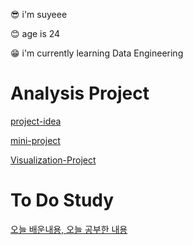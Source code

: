 😎 i'm suyeee

😊 age is 24

😁 i'm currently learning Data Engineering





# Analysis Project

[project-idea](https://github.com/suyeee/project-idea.git)

[mini-project](https://github.com/suyeee/mini-project.git)

[Visualization-Project](https://github.com/suyeee/Visualization-Project.git)



# To Do Study

[오늘 배운내용, 오늘 공부한 내용](https://github.com/suyeee/todo_study.git)



